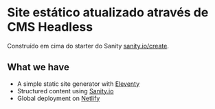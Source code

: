 # Site estático atualizado através de CMS Headless

Construído em cima do starter do Sanity [sanity.io/create](https://www.sanity.io/create/?template=sanity-io%2Fsanity-template-gatsby-blog).

## What we have

- A simple static site generator with [Eleventy](https://11ty.io)
- Structured content using [Sanity.io](https://www.sanity.io)
- Global deployment on [Netlify](https://netlify.com)
